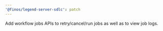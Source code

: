 ```yaml
---
'@finos/legend-server-sdlc': patch
---
```


Add workflow jobs APIs to retry/cancel/run jobs as well as to view job logs.
